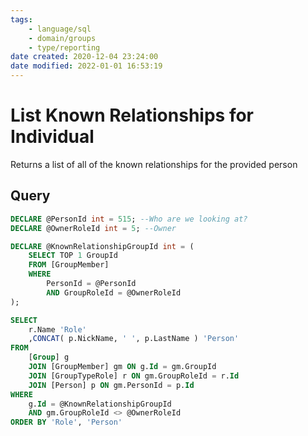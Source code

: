 ```yaml
---
tags:
    - language/sql
    - domain/groups 
    - type/reporting
date created: 2020-12-04 23:24:00
date modified: 2022-01-01 16:53:19
---
```


# List Known Relationships for Individual

Returns a list of all of the known relationships for the provided person

## Query

```sql
DECLARE @PersonId int = 515; --Who are we looking at?
DECLARE @OwnerRoleId int = 5; --Owner

DECLARE @KnownRelationshipGroupId int = (
    SELECT TOP 1 GroupId
    FROM [GroupMember]
    WHERE
        PersonId = @PersonId
        AND GroupRoleId = @OwnerRoleId
);

SELECT
    r.Name 'Role'
    ,CONCAT( p.NickName, ' ', p.LastName ) 'Person'
FROM
    [Group] g
    JOIN [GroupMember] gm ON g.Id = gm.GroupId
    JOIN [GroupTypeRole] r ON gm.GroupRoleId = r.Id
    JOIN [Person] p ON gm.PersonId = p.Id
WHERE
    g.Id = @KnownRelationshipGroupId
    AND gm.GroupRoleId <> @OwnerRoleId
ORDER BY 'Role', 'Person'
```
